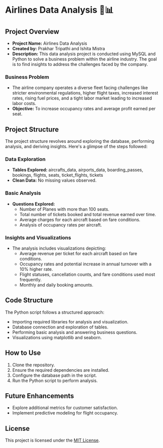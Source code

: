 # Airlines Data Analysis 🛫📊

## Project Overview

- **Project Name:** Airlines Data Analysis
- **Created by:** Prakhar Tripathi and Ishita Mistra
- **Description:** This data analysis project is conducted using MySQL and Python to solve a business problem within the airline industry. The goal is to find insights to address the challenges faced by the company.

### Business Problem

- The airline company operates a diverse fleet facing challenges like stricter environmental regulations, higher flight taxes, increased interest rates, rising fuel prices, and a tight labor market leading to increased labor costs.
- **Objective:** To increase occupancy rates and average profit earned per seat.

## Project Structure

The project structure revolves around exploring the database, performing analysis, and deriving insights. Here's a glimpse of the steps followed:

### Data Exploration

- **Tables Explored:** aircrafts_data, airports_data, boarding_passes, bookings, flights, seats, ticket_flights, tickets
- **Clean Data:** No missing values observed.

### Basic Analysis

- **Questions Explored:**
  - Number of Planes with more than 100 seats.
  - Total number of tickets booked and total revenue earned over time.
  - Average charges for each aircraft based on fare conditions.
  - Analysis of occupancy rates per aircraft.

### Insights and Visualizations

- The analysis includes visualizations depicting:
  - Average revenue per ticket for each aircraft based on fare conditions.
  - Occupancy rates and potential increase in annual turnover with a 10% higher rate.
  - Flight statuses, cancellation counts, and fare conditions used most frequently.
  - Monthly and daily booking amounts.

## Code Structure

The Python script follows a structured approach:
- Importing required libraries for analysis and visualization.
- Database connection and exploration of tables.
- Performing basic analysis and answering business questions.
- Visualizations using matplotlib and seaborn.

## How to Use

1. Clone the repository.
2. Ensure the required dependencies are installed.
3. Configure the database path in the script.
4. Run the Python script to perform analysis.

## Future Enhancements

- Explore additional metrics for customer satisfaction.
- Implement predictive modeling for flight occupancy.

## License

This project is licensed under the [MIT License](LICENSE).


